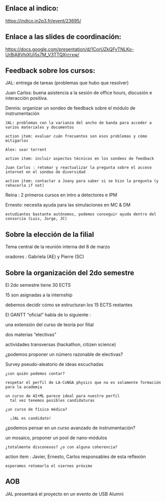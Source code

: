 ## Enlace al indico: 

  https://indico.in2p3.fr/event/23695/

## Enlace a las slides de coordinación: 
  
  https://docs.google.com/presentation/d/1CorUZkQFvTNLKo-UrBiA8VhiXUj5s7M_V3TTQXrcrxw/

## Feedback sobre los cursos:

  JAL: entrega de tareas (problemas que hubo que resolver)
  
  Juan Carlos: buena asistencia a la sesión de office hours, discusión e interacción positiva.

  Dennis: organizar un sondeo de feedback sobre el módulo de instrumentación

    JAL: problemas con la varianza del ancho de banda para acceder a varios materiales y documentos

    action item: evaluar cuán frecuentes son esos problemas y cómo mitigarlos
    
    Alex: usar torrent
    
    action item: incluir aspectos técnicos en los sondeos de feedback

    Juan Carlos : retomar y reactualizar la pregunta sobre el acceso internet en el sondeo de diversidad

    action item: contactar a Joany para saber si se hizo la pregunta (y rehacerla if not)

  Reina : 2 primeros cursos en intro a detectores e IPM

  Ernesto: necesita ayuda para las simulaciones en MC & DM
    
    estudiantes bastante autónomos, podemos conseguir ayuda dentro del consorcio (Luis, Jorge, JC) 

## Sobre la elección de la filial

Tema central de la reunión interna del 8 de marzo

  oradores : Gabriela (AE) y Pierre (SC)

## Sobre la organización del 2do semestre

El 2do semestre tiene 30 ECTS

  15 son asignadas a la internship

  debemos decidir cómo se estructuran  los 15 ECTS restantes

El GANTT “oficial” habla de lo siguiente : 

  una extensión del curso de teoría por filial

  dos materias “electivas”

  actividades transversas (hackathon, citizen science)

¿podemos proponer un número razonable de electivas?

  Survey pseudo-aleatorio de ideas escuchadas

    ¿con quién podemos contar?
    
    respetar el perfil de LA-CoNGA physics que no es solamente formación para la academia
    
    un curso de AI+ML parece ideal para nuestro perfil
      tal vez tenemos posibles candidaturas

    ¿un curso de física médica?

      ¡JAL es candidato!

  ¿podemos pensar en un curso avanzado de instrumentación?

  un mosaico, proponer un pool de nano-módulos

    ¿totalmente disconexos? ¿o con alguna coherencia?

  action item : Javier, Ernesto, Carlos responsables de esta reflexión 
    
    esperamos retomarla el viernes próximo
    
## AOB

JAL presentará el proyecto en un evento de USB Alumni
 
